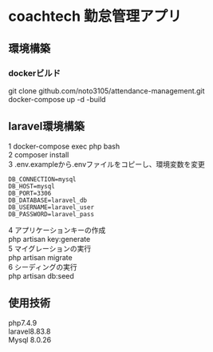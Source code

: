 # coachtech 勤怠管理アプリ
## 環境構築
### dockerビルド
git clone github.com/noto3105/attendance-management.git  
docker-compose up -d -build  

## laravel環境構築
1 docker-compose exec php bash  
2 composer install  
3 .env.exampleから.envファイルをコピーし、環境変数を変更  
~~~
DB_CONNECTION=mysql
DB_HOST=mysql
DB_PORT=3306
DB_DATABASE=laravel_db
DB_USERNAME=laravel_user
DB_PASSWORD=laravel_pass
~~~
4 アプリケーションキーの作成  
php artisan key:generate  
5 マイグレーションの実行  
php artisan migrate  
6 シーディングの実行  
php artisan db:seed

## 使用技術
php7.4.9  
laravel8.83.8  
Mysql 8.0.26
